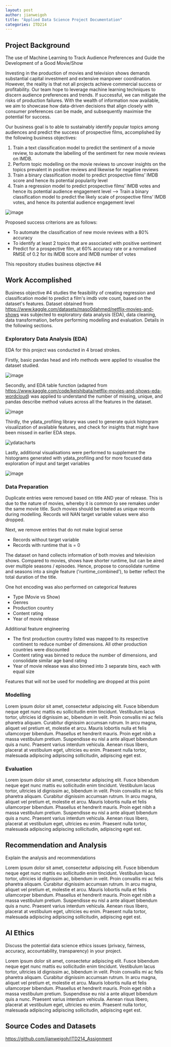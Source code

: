 ```yaml
---
layout: post
author: jianweigoh
title: "Applied Data Science Project Documentation"
categories: ITD214
---
```

## Project Background
The use of Machine Learning to Track Audience Preferences and Guide the Development of a Good Movie/Show 

Investing in the production of movies and television shows demands substantial capital investment and extensive manpower coordination. However, the reality is that not all projects achieve commercial success or profitability. Our team hope to leverage machine learning techniques to discern audience preferences and trends. If successful, we can mitigate the risks of production failures. With the wealth of information now available, we aim to showcase how data-driven decisions that align closely with consumer preferences can be made, and subsequently maximise the potential for success.

Our business goal is to able to sustainably identify popular topics among audiences and predict the success of prospective films, accomplished by the following business objectives:
1. Train a text classification model to predict the sentiment of a movie review, to automate the labelling of the sentiment for new movie reviews on IMDB.
2. Perform topic modelling on the movie reviews to uncover insights on the topics prevalent in positive reviews and likewise for negative reviews
3. Train a binary classification model to predict prospective films’ IMDB score and hence its potential popularity level
4. Train a regression model to predict prospective films’ IMDB votes and hence its potential audience engagement level --> Train a binary classification model to predict the likely scale of prospective films’ IMDB votes, and hence its potential audience engagement level

![image](https://github.com/user-attachments/assets/5239c401-e02a-43ec-9fbd-01153ae98821)

Proposed success criterions are as follows:
- To automate the classification of new movie reviews with a 80% accuracy
- To identify at least 2 topics that are associated with positive sentiment
- Predict for a prospective film, at 60% accuracy rate or a normalised RMSE of 0.2 for its IMDB score and IMDB number of votes

This repository studies business objective #4

## Work Accomplished
Business objective #4 studies the feasibility of creating regression and classification model to predict a film's imdb vote count, based on the dataset's features. Dataset obtained from https://www.kaggle.com/datasets/maso0dahmed/netflix-movies-and-shows was subjected to exploratory data analysis (EDA), data cleaning, data transformation, before performing modelling and evaluation. Details in the following sections.

### Exploratory Data Analysis (EDA)
EDA for this project was conducted in 4 broad strokes. 

Firstly, basic pandas head and info methods were applied to visualise the dataset studied. 

![image](https://github.com/user-attachments/assets/eec06086-a966-42cf-a7fd-f5df7b0335c5)

Secondly, and EDA table function (adapted from https://www.kaggle.com/code/keishibata/netflix-movies-and-shows-eda-wordcloud) was applied to understand the number of missing, unique, and pandas describe method values across all the features in the dataset. 

![image](https://github.com/user-attachments/assets/805f04dd-e725-426e-8b03-6f0c789494ba)

Thirdly, the ydata_profiling library was used to generate quick histogram visualization of available features, and check for insights that might have been missed in earlier EDA steps.

![ydatacharts](https://github.com/user-attachments/assets/58bb23ab-c478-4937-ac51-f4f99d13914b)

Lastly, additional visualisations were performed to supplement the histograms generated with ydata_profiling and for more focused data exploration of input and target variables

![image](https://github.com/user-attachments/assets/30b6a220-2bd3-4a8f-ad2e-c96f0fddf46e)

### Data Preparation
Duplicate entries were removed based on title AND year of release. This is due to the nature of movies, whereby it is common to see remakes under the same movie title. Such movies should be treated as unique records during modelling. Records will NAN target variable values were also dropped.

Next, we remove entries that do not make logical sense
- Records without target variable
- Records with runtime that is = 0

The dataset on hand collects information of both movies and television shows. Compared to movies, shows have shorter runtime, but can be aired over multiple seasons / episodes. Hence, propose to consolidate runtime and seasons into a single feature ('runtime_combined'), to better reflect the total duration of the title.

One hot encoding was also performed on categorical features
- Type (Movie vs Show)
- Genres
- Production country
- Content rating
- Year of movie release

Additional feature engineering
- The first production country listed was mapped to its respective continent to reduce number of dimensions. All other production countries were discounted
- Content rating was binned to reduce the number of dimensions, and consolidate similar age band rating
- Year of movie release was also binned into 3 separate bins, each with equal size

Features that will not be used for modelling are dropped at this point

### Modelling
Lorem ipsum dolor sit amet, consectetur adipiscing elit. Fusce bibendum neque eget nunc mattis eu sollicitudin enim tincidunt. Vestibulum lacus tortor, ultricies id dignissim ac, bibendum in velit. Proin convallis mi ac felis pharetra aliquam. Curabitur dignissim accumsan rutrum. In arcu magna, aliquet vel pretium et, molestie et arcu. Mauris lobortis nulla et felis ullamcorper bibendum. Phasellus et hendrerit mauris. Proin eget nibh a massa vestibulum pretium. Suspendisse eu nisl a ante aliquet bibendum quis a nunc. Praesent varius interdum vehicula. Aenean risus libero, placerat at vestibulum eget, ultricies eu enim. Praesent nulla tortor, malesuada adipiscing adipiscing sollicitudin, adipiscing eget est.

### Evaluation
Lorem ipsum dolor sit amet, consectetur adipiscing elit. Fusce bibendum neque eget nunc mattis eu sollicitudin enim tincidunt. Vestibulum lacus tortor, ultricies id dignissim ac, bibendum in velit. Proin convallis mi ac felis pharetra aliquam. Curabitur dignissim accumsan rutrum. In arcu magna, aliquet vel pretium et, molestie et arcu. Mauris lobortis nulla et felis ullamcorper bibendum. Phasellus et hendrerit mauris. Proin eget nibh a massa vestibulum pretium. Suspendisse eu nisl a ante aliquet bibendum quis a nunc. Praesent varius interdum vehicula. Aenean risus libero, placerat at vestibulum eget, ultricies eu enim. Praesent nulla tortor, malesuada adipiscing adipiscing sollicitudin, adipiscing eget est.

## Recommendation and Analysis
Explain the analysis and recommendations

Lorem ipsum dolor sit amet, consectetur adipiscing elit. Fusce bibendum neque eget nunc mattis eu sollicitudin enim tincidunt. Vestibulum lacus tortor, ultricies id dignissim ac, bibendum in velit. Proin convallis mi ac felis pharetra aliquam. Curabitur dignissim accumsan rutrum. In arcu magna, aliquet vel pretium et, molestie et arcu. Mauris lobortis nulla et felis ullamcorper bibendum. Phasellus et hendrerit mauris. Proin eget nibh a massa vestibulum pretium. Suspendisse eu nisl a ante aliquet bibendum quis a nunc. Praesent varius interdum vehicula. Aenean risus libero, placerat at vestibulum eget, ultricies eu enim. Praesent nulla tortor, malesuada adipiscing adipiscing sollicitudin, adipiscing eget est.

## AI Ethics
Discuss the potential data science ethics issues (privacy, fairness, accuracy, accountability, transparency) in your project. 

Lorem ipsum dolor sit amet, consectetur adipiscing elit. Fusce bibendum neque eget nunc mattis eu sollicitudin enim tincidunt. Vestibulum lacus tortor, ultricies id dignissim ac, bibendum in velit. Proin convallis mi ac felis pharetra aliquam. Curabitur dignissim accumsan rutrum. In arcu magna, aliquet vel pretium et, molestie et arcu. Mauris lobortis nulla et felis ullamcorper bibendum. Phasellus et hendrerit mauris. Proin eget nibh a massa vestibulum pretium. Suspendisse eu nisl a ante aliquet bibendum quis a nunc. Praesent varius interdum vehicula. Aenean risus libero, placerat at vestibulum eget, ultricies eu enim. Praesent nulla tortor, malesuada adipiscing adipiscing sollicitudin, adipiscing eget est.

## Source Codes and Datasets
https://github.com/jianweigoh/ITD214_Assignment
